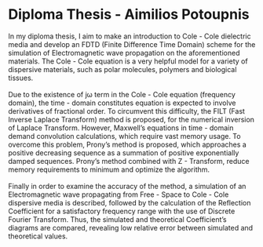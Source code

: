 # Diploma Thesis - Aimilios Potoupnis

In my diploma thesis, I aim to make an introduction to Cole - Cole dielectric media
and develop an FDTD (Finite Difference Time Domain) scheme for the simulation of
Electromagnetic wave propagation on the aforementioned materials. The Cole - Cole
equation is a very helpful model for a variety of dispersive materials, such as polar
molecules, polymers and biological tissues.<br /><br />
Due to the existence of jω term in the Cole - Cole equation (frequency domain), the
time - domain constitutes equation is expected to involve derivatives of fractional order. To
circumvent this difficulty, the FILT (Fast Inverse Laplace Transform) method is proposed, for
the numerical inversion of Laplace Transform. However, Maxwell’s equations in time -
domain demand convolution calculations, which require vast memory usage. To overcome
this problem, Prony’s method is proposed, which approaches a positive decreasing
sequence as a summation of positive exponentially damped sequences. Prony’s method
combined with Z - Transform, reduce memory requirements to minimum and optimize the
algorithm.<br /><br />
Finally in order to examine the accuracy of the method, a simulation of an
Electromagnetic wave propagating from Free - Space to Cole - Cole dispersive media is
described, followed by the calculation of the Reflection Coefficient for a satisfactory
frequency range with the use of Discrete Fourier Transform. Thus, the simulated and
theoretical Coefficient’s
diagrams are compared, revealing low relative error between simulated and theoretical
values.
